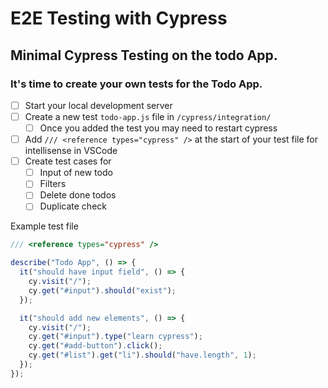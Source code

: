 # E2E Testing with Cypress

## Minimal Cypress Testing on the todo App.

### It's time to create your own tests for the Todo App.

- [ ] Start your local development server
- [ ] Create a new test `todo-app.js` file in `/cypress/integration/`
  - [ ] Once you added the test you may need to restart cypress
- [ ] Add `/// <reference types="cypress" />` at the start of your test file for intellisense in VSCode
- [ ] Create test cases for
  - [ ] Input of new todo
  - [ ] Filters
  - [ ] Delete done todos
  - [ ] Duplicate check

Example test file

```js
/// <reference types="cypress" />

describe("Todo App", () => {
  it("should have input field", () => {
    cy.visit("/");
    cy.get("#input").should("exist");
  });

  it("should add new elements", () => {
    cy.visit("/");
    cy.get("#input").type("learn cypress");
    cy.get("#add-button").click();
    cy.get("#list").get("li").should("have.length", 1);
  });
});
```
